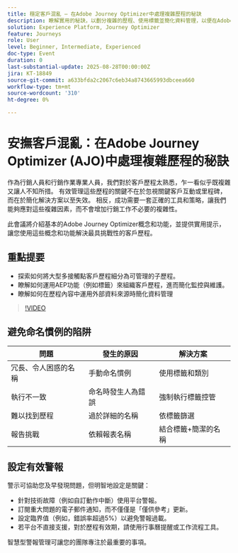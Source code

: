 ```yaml
---
title: 穩定客戶混亂 — 在Adobe Journey Optimizer中處理複雜歷程的秘訣
description: 瞭解實用的秘訣，以劃分複雜的歷程、使用標籤並簡化資料管理，以便在Adobe Journey Optimizer中順暢地協調流程。
solution: Experience Platform, Journey Optimizer
feature: Journeys
role: User
level: Beginner, Intermediate, Experienced
doc-type: Event
duration: 0
last-substantial-update: 2025-08-28T00:00:00Z
jira: KT-18849
source-git-commit: a633bfda2c2067c6eb34a8743665993dbceea660
workflow-type: tm+mt
source-wordcount: '310'
ht-degree: 0%

---
```



# 安撫客戶混亂：在Adobe Journey Optimizer (AJO)中處理複雜歷程的秘訣

作為行銷人員和行銷作業專業人員，我們對於客戶歷程太熟悉，乍一看似乎既複雜又讓人不知所措。 有效管理這些歷程的關鍵不在於忽視關鍵客戶互動或里程碑，而在於簡化解決方案以至失效。 相反，成功需要一套正確的工具和策略，讓我們能夠應對這些複雜因素，而不會增加行銷工作不必要的複雜性。

此會議將介紹基本的Adobe Journey Optimizer概念和功能，並提供實用提示，讓您使用這些概念和功能解決最具挑戰性的客戶歷程。

## 重點提要

* 探索如何將大型多接觸點客戶歷程細分為可管理的子歷程。
* 瞭解如何運用AEP功能（例如標籤）來組織客戶歷程，進而簡化監控與維護。
* 瞭解如何在歷程內容中運用外部資料來源時簡化資料管理

>[!VIDEO](https://video.tv.adobe.com/v/3471330/?learn=on&enablevpops)

## 避免命名慣例的陷阱

| 問題 | 發生的原因 | 解決方案 |
|------------------------|-------------------------------|---------------------------|
| 冗長、令人困惑的名稱 | 手動命名慣例 | 使用標籤和類別 |
| 執行不一致 | 命名時發生人為錯誤 | 強制執行標籤控管 |
| 難以找到歷程 | 過於詳細的名稱 | 依標籤篩選 |
| 報告挑戰 | 依賴報表名稱 | 結合標籤+簡潔的名稱 |

## 設定有效警報

警示可協助您及早發現問題，但明智地設定是關鍵：

* 針對技術故障（例如自訂動作中斷）使用平台警報。
* 訂閱重大問題的電子郵件通知，而不僅僅是「僅供參考」更新。
* 設定臨界值（例如，錯誤率超過5%）以避免警報過載。
* 若平台不直接支援，對於歷程有效期，請使用行事曆提醒或工作流程工具。

智慧型警報管理可讓您的團隊專注於最重要的事項。
